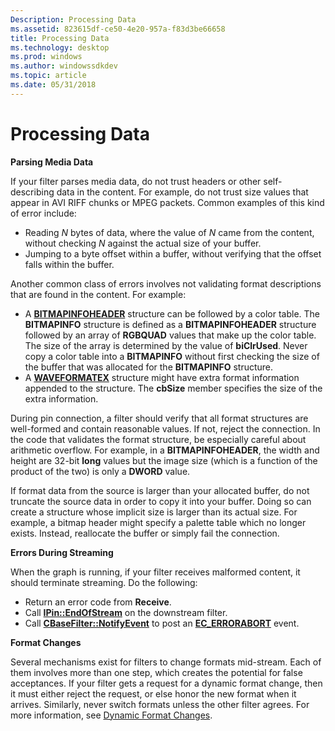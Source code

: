 ```yaml
---
Description: Processing Data
ms.assetid: 823615df-ce50-4e20-957a-f83d3be66658
title: Processing Data
ms.technology: desktop
ms.prod: windows
ms.author: windowssdkdev
ms.topic: article
ms.date: 05/31/2018
---
```


# Processing Data

**Parsing Media Data**

If your filter parses media data, do not trust headers or other self-describing data in the content. For example, do not trust size values that appear in AVI RIFF chunks or MPEG packets. Common examples of this kind of error include:

-   Reading *N* bytes of data, where the value of *N* came from the content, without checking *N* against the actual size of your buffer.
-   Jumping to a byte offset within a buffer, without verifying that the offset falls within the buffer.

Another common class of errors involves not validating format descriptions that are found in the content. For example:

-   A [**BITMAPINFOHEADER**](/windows/desktop/api/WinGDI/ns-wingdi-tagbitmapinfoheader) structure can be followed by a color table. The **BITMAPINFO** structure is defined as a **BITMAPINFOHEADER** structure followed by an array of **RGBQUAD** values that make up the color table. The size of the array is determined by the value of **biClrUsed**. Never copy a color table into a **BITMAPINFO** without first checking the size of the buffer that was allocated for the **BITMAPINFO** structure.
-   A [**WAVEFORMATEX**](https://www.bing.com/search?q=**WAVEFORMATEX**) structure might have extra format information appended to the structure. The **cbSize** member specifies the size of the extra information.

During pin connection, a filter should verify that all format structures are well-formed and contain reasonable values. If not, reject the connection. In the code that validates the format structure, be especially careful about arithmetic overflow. For example, in a **BITMAPINFOHEADER**, the width and height are 32-bit **long** values but the image size (which is a function of the product of the two) is only a **DWORD** value.

If format data from the source is larger than your allocated buffer, do not truncate the source data in order to copy it into your buffer. Doing so can create a structure whose implicit size is larger than its actual size. For example, a bitmap header might specify a palette table which no longer exists. Instead, reallocate the buffer or simply fail the connection.

**Errors During Streaming**

When the graph is running, if your filter receives malformed content, it should terminate streaming. Do the following:

-   Return an error code from **Receive**.
-   Call [**IPin::EndOfStream**](/windows/desktop/api/Strmif/nf-strmif-ipin-endofstream) on the downstream filter.
-   Call [**CBaseFilter::NotifyEvent**](cbasefilter-notifyevent.md) to post an [**EC\_ERRORABORT**](ec-errorabort.md) event.

**Format Changes**

Several mechanisms exist for filters to change formats mid-stream. Each of them involves more than one step, which creates the potential for false acceptances. If your filter gets a request for a dynamic format change, then it must either reject the request, or else honor the new format when it arrives. Similarly, never switch formats unless the other filter agrees. For more information, see [Dynamic Format Changes](dynamic-format-changes.md).

 

 



